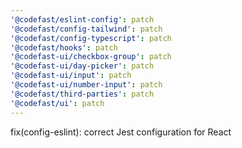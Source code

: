 ```yaml
---
'@codefast/eslint-config': patch
'@codefast/config-tailwind': patch
'@codefast/config-typescript': patch
'@codefast/hooks': patch
'@codefast-ui/checkbox-group': patch
'@codefast-ui/day-picker': patch
'@codefast-ui/input': patch
'@codefast-ui/number-input': patch
'@codefast/third-parties': patch
'@codefast/ui': patch
---
```


fix(config-eslint): correct Jest configuration for React
